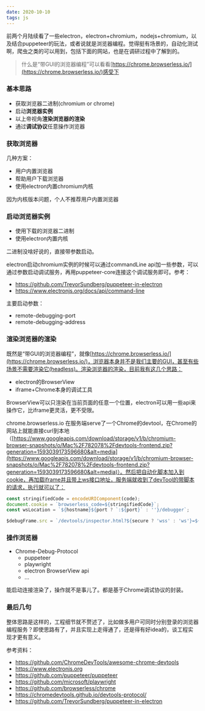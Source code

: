 ```yaml
---
date: 2020-10-10
tags: js
---
```


前两个月陆续看了一些electron，electron+chromium，nodejs+chromium，以及结合puppeteer的玩法，或者说就是浏览器编程。觉得挺有场景的，自动化测试啊，爬虫之类的可以用到，包括下面的网站，也是在调研过程中了解到的。

> 什么是“带GUI的浏览器编程”可以看看[https://chrome.browserless.io/](https://chrome.browserless.io/)感受下

### 基本思路

- 获取浏览器二进制(chromium or chrome)
- 启动**浏览器实例**
- 以上帝视角**渲染浏览器的渲染**
- 通过**调试协议**任意操作浏览器

### 获取浏览器

几种方案：

- 用户内置浏览器
- 帮助用户下载浏览器
- 使用electron内置chromium内核

因为内核版本问题，个人不推荐用户内置浏览器

### 启动浏览器实例

- 使用下载的浏览器二进制
- 使用electron内置内核

二进制没啥好说的，直接带参数启动。

electron启动chromium实例的时候可以通过commandLine api加一些参数，可以通过参数启动调试服务，再用puppeteer-core连接这个调试服务即可。参考：

- https://github.com/TrevorSundberg/puppeteer-in-electron
- https://www.electronjs.org/docs/api/command-line

主要启动参数：

- remote-debugging-port
- remote-debugging-address

### 渲染浏览器的渲染

既然是“带GUI的浏览器编程”，就像[https://chrome.browserless.io/](https://chrome.browserless.io/)，浏览器本身并不是我们主要的GUI，甚至有些场景不需要渲染它(headless)。渲染浏览器的渲染，目前我有这几个思路：

- electron的BrowserView
- iframe+Chrome本身的调试工具

BrowserView可以只渲染在当前页面的任意一个位置，electron可以用一些api来操作它，比iframe更灵活，更不受限。

chrome.browserless.io 在服务端serve了一个Chrome的devtool，在Chrome的网站上就能直接curl到本地（[https://www.googleapis.com/download/storage/v1/b/chromium-browser-snapshots/o/Mac%2F782078%2Fdevtools-frontend.zip?generation=1593039173596680&alt=media](https://www.googleapis.com/download/storage/v1/b/chromium-browser-snapshots/o/Mac%2F782078%2Fdevtools-frontend.zip?generation=1593039173596680&alt=media)）。然后把自动化脚本加入到cookie，再加载iframe并且带上ws接口地址，服务端就收到了devTool的带脚本的请求，执行就可以了：

```js
const stringifiedCode = encodeURIComponent(code);
document.cookie = `browserless_code=${stringifiedCode}`;
const wsLocation = `${hostname}${port ? `:${port}` : ''}/debugger`;

$debugFrame.src = `/devtools/inspector.html?${secure ? 'wss' : 'ws'}=${wsLocation}`;
```

### 操作浏览器

- Chrome-Debug-Protocol
    - puppeteer
    - playwright
    - electron BrowserView api
    - ...

能启动连接渲染了，操作就不是事儿了。都是基于Chrome调试协议的封装。

### 最后几句

整体思路是这样的，工程细节就不赘述了，比如做多用户可同时分别登录的浏览器编程服务？即使思路有了，并且实现上走得通了，还是得有好idea的，谈工程实现才更有意义。

参考资料：

- https://github.com/ChromeDevTools/awesome-chrome-devtools
- https://www.electronjs.org
- https://github.com/puppeteer/puppeteer
- https://github.com/microsoft/playwright
- https://github.com/browserless/chrome
- https://chromedevtools.github.io/devtools-protocol/
- https://github.com/TrevorSundberg/puppeteer-in-electron